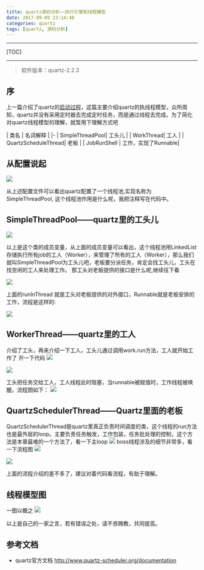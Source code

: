 ```yaml
---
title: quartz源码分析——执行引擎和线程模型
date: 2017-09-09 23:14:48
categories: quartz
tags: [quartz, 源码分析]
---
```

---
[TOC]

---

>软件版本：quartz-2.2.3

## 序
上一篇介绍了quartz的[启动过程](http://royliu.me/2017/04/13/quartz2-x-code-analyse-startprocess/)，这篇主要介绍quartz的执线程模型，众所周知，quartz并没有采用定时器去完成定时任务，而是通过线程去完成。为了简化对quartz线程模型的理解，就暂用下理解方式吧

| 类名 | 名词解释 |
|-
| SimpleThreadPool| 工头儿 |
| WorkThread| 工人 |
| QuartzScheduleThread| 老板 |
| JobRunShell | 工作，实现了Runnable|
<!--more-->
## 从配置说起
![](http://roy-markdown.oss-cn-qingdao.aliyuncs.com/quartz2-x-code-anylse-core-threadModel/1.jpg)

从上述配置文件可以看出quartz配置了一个线程池,实现名称为SimpleThreadPool, 这个线程池作用是什么呢，我把注释写在代码中。
##  SimpleThreadPool——quartz里的工头儿
![](http://roy-markdown.oss-cn-qingdao.aliyuncs.com/quartz2-x-code-anylse-core-threadModel/2.jpg)

以上是这个类的成员变量，从上面的成员变量可以看出，这个线程池用LinkedList存储执行所有job的工人（Worker），来管理了所有的工人（Worker），那么我们就叫SimpleThreadPool为工头儿吧，老板要分派任务，肯定会找工头儿，工头在找空闲的工人来处理工作。
那工头对老板提供的接口是什么呢,继续往下看

![](http://roy-markdown.oss-cn-qingdao.aliyuncs.com/quartz2-x-code-anylse-core-threadModel/3.jpg)

上面的runInThread 就是工头对老板提供的对外接口，Runnable就是老板安排的工作，流程是这样的:

![](http://roy-markdown.oss-cn-qingdao.aliyuncs.com/quartz2-x-code-anylse-core-threadModel/4.jpg)

## WorkerThread——quartz里的工人
介绍了工头，再来介绍一下工人，工头儿通过调用work.run方法，工人就开始工作了
开一下代码
![](http://roy-markdown.oss-cn-qingdao.aliyuncs.com/quartz2-x-code-anylse-core-threadModel/5.jpg)

![](http://roy-markdown.oss-cn-qingdao.aliyuncs.com/quartz2-x-code-anylse-core-threadModel/6.jpg)

工头把任务交给工人，工人线程此时阻塞，当runnable被赋值时，工作线程被唤醒。流程图如下：
![](http://roy-markdown.oss-cn-qingdao.aliyuncs.com/quartz2-x-code-anylse-core-threadModel/7.jpg)


## QuartzSchedulerThread——Quartz里面的老板
QuartzSchedulerThread是quartz里真正负责时间调度的类，这个线程的run方法也是最外层的loop。主要负责任务触发，工作包装，任务批处理的控制，这个方法是本章最难的一个方法了，看一下主loop
![](http://roy-markdown.oss-cn-qingdao.aliyuncs.com/quartz2-x-code-anylse-core-threadModel/8.jpg)
boss线程涉及的细节非常多，看一下流程图
![](http://roy-markdown.oss-cn-qingdao.aliyuncs.com/quartz2-x-code-anylse-core-threadModel/9.jpg)

![](http://roy-markdown.oss-cn-qingdao.aliyuncs.com/quartz2-x-code-anylse-core-threadModel/10.jpg)


上面的流程介绍的差不多了，建议对着代码看流程，有助于理解。

## 线程模型图
一图以概之
![](http://roy-markdown.oss-cn-qingdao.aliyuncs.com/quartz2-x-code-anylse-core-threadModel/11.jpg)


以上是自己的一家之言，若有错误之处，请不吝赐教，共同提高。

## 参考文档
* quartz官方文档 http://www.quartz-scheduler.org/documentation
